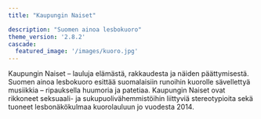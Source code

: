 ```yaml
---
title: "Kaupungin Naiset"

description: "Suomen ainoa lesbokuoro"
theme_version: '2.8.2'
cascade:
  featured_image: '/images/kuoro.jpg'
---
```

Kaupungin Naiset – lauluja elämästä, rakkaudesta ja näiden päättymisestä. Suomen ainoa lesbokuoro esittää suomalaisiin runoihin kuorolle sävellettyä musiikkia – ripauksella huumoria ja patetiaa. Kaupungin Naiset ovat rikkoneet seksuaali- ja sukupuolivähemmistöihin liittyviä stereotypioita sekä tuoneet lesbonäkökulmaa kuorolauluun jo vuodesta 2014.

